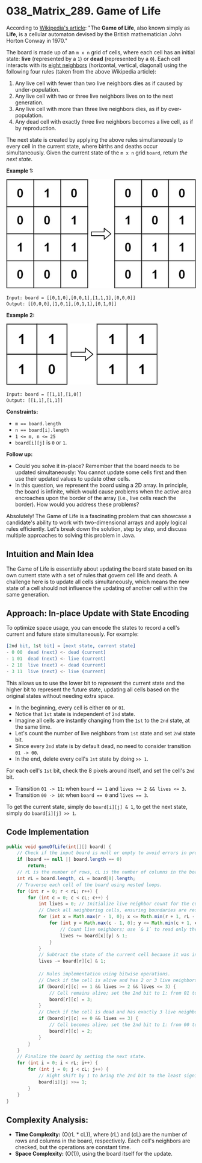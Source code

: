 # 038_Matrix_289. Game of Life

According to [Wikipedia's article](https://en.wikipedia.org/wiki/Conway's_Game_of_Life): "The **Game of Life**, also known simply as **Life**, is a cellular automaton devised by the British mathematician John Horton Conway in 1970."

The board is made up of an `m x n` grid of cells, where each cell has an initial state: **live** (represented by a `1`) or **dead** (represented by a `0`). Each cell interacts with its [eight neighbors](https://en.wikipedia.org/wiki/Moore_neighborhood) (horizontal, vertical, diagonal) using the following four rules (taken from the above Wikipedia article):

1. Any live cell with fewer than two live neighbors dies as if caused by under-population.
2. Any live cell with two or three live neighbors lives on to the next generation.
3. Any live cell with more than three live neighbors dies, as if by over-population.
4. Any dead cell with exactly three live neighbors becomes a live cell, as if by reproduction.

The next state is created by applying the above rules simultaneously to every cell in the current state, where births and deaths occur simultaneously. Given the current state of the `m x n` grid `board`, return *the next state*.

 

**Example 1:**

![img](https://raw.githubusercontent.com/JedLee6/PublicPicBed/main/uPic/grid1-20240429225237339.jpg)

```
Input: board = [[0,1,0],[0,0,1],[1,1,1],[0,0,0]]
Output: [[0,0,0],[1,0,1],[0,1,1],[0,1,0]]
```

**Example 2:**

![img](https://raw.githubusercontent.com/JedLee6/PublicPicBed/main/uPic/grid2.jpg)

```
Input: board = [[1,1],[1,0]]
Output: [[1,1],[1,1]]
```

 

**Constraints:**

- `m == board.length`
- `n == board[i].length`
- `1 <= m, n <= 25`
- `board[i][j]` is `0` or `1`.

 

**Follow up:**

- Could you solve it in-place? Remember that the board needs to be updated simultaneously: You cannot update some cells first and then use their updated values to update other cells.
- In this question, we represent the board using a 2D array. In principle, the board is infinite, which would cause problems when the active area encroaches upon the border of the array (i.e., live cells reach the border). How would you address these problems?



Absolutely! The Game of Life is a fascinating problem that can showcase a candidate's ability to work with two-dimensional arrays and apply logical rules efficiently. Let's break down the solution, step by step, and discuss multiple approaches to solving this problem in Java.

## Intuition and Main Idea

The Game of Life is essentially about updating the board state based on its own current state with a set of rules that govern cell life and death. A challenge here is to update all cells simultaneously, which means the new state of a cell should not influence the updating of another cell within the same generation.

## Approach: In-place Update with State Encoding

To optimize space usage, you can encode the states to record a cell's current and future state simultaneously. For example:

```erlang
[2nd bit, 1st bit] = [next state, current state]
- 0 00  dead (next) <- dead (current)
- 1 01  dead (next) <- live (current)  
- 2 10  live (next) <- dead (current)  
- 3 11  live (next) <- live (current) 
```

This allows us to use the lower bit to represent the current state and the higher bit to represent the future state, updating all cells based on the original states without needing extra space.

- In the beginning, every cell is either `00` or `01`.
- Notice that `1st` state is independent of `2nd` state.
- Imagine all cells are instantly changing from the `1st` to the `2nd` state, at the same time.
- Let's count the number of live neighbors from `1st` state and set `2nd` state bit.
- Since every `2nd` state is by default dead, no need to consider transition `01 -> 00`.
- In the end, delete every cell's `1st` state by doing `>> 1`.

For each cell's `1st` bit, check the 8 pixels around itself, and set the cell's `2nd` bit.

- Transition `01 -> 11`: when `board == 1` and `lives >= 2 && lives <= 3`.
- Transition `00 -> 10`: when `board == 0` and `lives == 3`.

To get the current state, simply do `board[i][j] & 1`, to get the next state, simply do `board[i][j] >> 1`.

## Code Implementation

```java
public void gameOfLife(int[][] board) {
    // Check if the input board is null or empty to avoid errors in processing.
    if (board == null || board.length == 0)
        return;
    // rL is the number of rows, cL is the number of columns in the board.
    int rL = board.length, cL = board[0].length;
    // Traverse each cell of the board using nested loops.
    for (int r = 0; r < rL; r++) {
        for (int c = 0; c < cL; c++) {
            int lives = 0; // Initialize live neighbor count for the current cell.
            // Check all neighboring cells, ensuring boundaries are respected.
            for (int x = Math.max(r - 1, 0); x <= Math.min(r + 1, rL - 1); x++) {
                for (int y = Math.max(c - 1, 0); y <= Math.min(c + 1, cL - 1); y++) {
                    // Count live neighbors; use `& 1` to read only the least significant bit (current state).
                    lives += board[x][y] & 1;
                }
            }
            // Subtract the state of the current cell because it was included in the neighbor count.
            lives -= board[r][c] & 1;

            // Rules implementation using bitwise operations.
            // Check if the cell is alive and has 2 or 3 live neighbors.
            if (board[r][c] == 1 && lives >= 2 && lives <= 3) {
                // Cell remains alive; set the 2nd bit to 1: from 01 to 11.
                board[r][c] = 3;
            }
            // Check if the cell is dead and has exactly 3 live neighbors.
            if (board[r][c] == 0 && lives == 3) {
                // Cell becomes alive; set the 2nd bit to 1: from 00 to 10.
                board[r][c] = 2;
            }
        }
    }
    // Finalize the board by setting the next state.
    for (int i = 0; i < rL; i++) {
        for (int j = 0; j < cL; j++) {
            // Right shift by 1 to bring the 2nd bit to the least significant bit position.
            board[i][j] >>= 1;
        }
    }
}
```

## Complexity Analysis:

- **Time Complexity:** \(O(rL * cL)\), where (rL) and (cL) are the number of rows and columns in the board, respectively. Each cell's neighbors are checked, but the operations are constant time.
- **Space Complexity:** \(O(1)\), using the board itself for the update.

